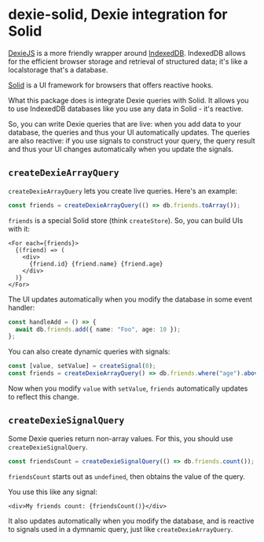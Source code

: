 # dexie-solid, Dexie integration for Solid

[DexieJS](https://dexie.org/) is a more friendly wrapper around
[IndexedDB](https://developer.mozilla.org/en-US/docs/Web/API/IndexedDB_API).
IndexedDB allows for the efficient browser storage and retrieval of structured
data; it's like a localstorage that's a database.

[Solid](https://www.solidjs.com/) is a UI framework for browsers that offers
reactive hooks.

What this package does is integrate Dexie queries with Solid. It allows you to
use IndexedDB databases like you use any data in Solid - it's reactive.

So, you can write Dexie queries that are live: when you add data to your
database, the queries and thus your UI automatically updates. The queries are
also reactive: if you use signals to construct your query, the query result and
thus your UI changes automatically when you update the signals.

## `createDexieArrayQuery`

`createDexieArrayQuery` lets you create live queries. Here's an example:

```typescript
const friends = createDexieArrayQuery(() => db.friends.toArray());
```

`friends` is a special Solid store (think `createStore`). So, you can build
UIs with it:

```tsx
<For each={friends}>
  {(friend) => (
    <div>
      {friend.id} {friend.name} {friend.age}
    </div>
  )}
</For>
```

The UI updates automatically when you modify the database in some event handler:

```typescript
const handleAdd = () => {
  await db.friends.add({ name: "Foo", age: 10 });
};
```

You can also create dynamic queries with signals:

```typescript
const [value, setValue] = createSignal(0);
const friends = createDexieArrayQuery() => db.friends.where("age").above(value()).toArray());
```

Now when you modify `value` with `setValue`, `friends` automatically updates to
reflect this change.

## `createDexieSignalQuery`

Some Dexie queries return non-array values. For this, you should use
`createDexieSignalQuery`.

```typescript
const friendsCount = createDexieSignalQuery(() => db.friends.count());
```

`friendsCount` starts out as `undefined`, then obtains the value of the query.

You use this like any signal:

```tsx
<div>My friends count: {friendsCount()}</div>
```

It also updates automatically when you modify the database, and is reactive
to signals used in a dymnamic query, just like `createDexieArrayQuery`.
